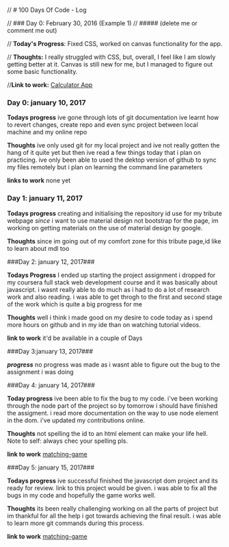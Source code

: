 // # 100 Days Of Code - Log

// ### Day 0: February 30, 2016 (Example 1)
// ##### (delete me or comment me out)

// **Today's Progress**: Fixed CSS, worked on canvas functionality for the app.

// **Thoughts:** I really struggled with CSS, but, overall, I feel like I am slowly getting better at it. Canvas is still new for me, but I managed to figure out some basic functionality.

//**Link to work:** [Calculator App](http://www.example.com)


### Day 0: january 10, 2017

**Todays progress** ive gone through lots of git documentation
                    ive learnt how to revert changes, create repo and even sync project between
                    local machine and my online repo

**Thoughts** ive only used git for my local project and ive not really gotten the hang of it quite yet
             but then ive read a few things today that i plan on practicing. ive only been able to used
             the dektop version of github to sync my files remotely but i plan on learning the command line 
             parameters

**links to work** none yet



### Day 1: january 11, 2017

**Todays progress** creating and initialising the repository id use for my tribute webpage
                    *since* i want to use material design not bootstrap for the page, im working
                    on getting materials on the use of material design by google.

**Thoughts**        since im going out of my comfort zone for this tribute page,id like to learn 
                    about mdl too

###Day 2: january 12, 2017###

**Todays Progress** I ended up starting the project assignment i dropped for my coursera full stack web
                    development course and it was basically about javascript.
                    i wasnt really able to do much as i had to do a lot of research work and also reading.
                    i was able to get throgh to the first and second stage of the work which is quite a big 
                    progress for me

**Thoughts** well i think i made good on my desire to code today as i spend more hours on github and in my ide 
             than on watching tutorial videos.

**link to work** it'd be available in a couple of Days

###Day 3:january 13, 2017###

***progress*** no progress was made as i wasnt able to figure out the bug to the assignment i was doing

###Day 4: january 14, 2017###

**Today progress** ive been able to fix the bug to my code.
                   i've been working through the node part of the project so by tomorrow i should have finished the assigment.
                   i read more documentation on the way to use node element in the dom.
                   i've updated my contributions online.

**Thoughts**        not spelling the id to an html element can make your life hell.
                    Note to self: always chec your spelling pls.

**link to work**  [matching-game](https://www.github.com/ipaye/matching-game)


###Day 5: january 15, 2017###

**Todays progress** ive successful finished the javascript dom project and its ready for review.
                    link to this project would be given.
                    i was able to fix all the bugs in my code and hopefully the game works well.

**Thoughts** its been really challenging working on all the parts of project but im thankful
            for all the help i got towards achieving the final result.
            i was able to learn more git commands during this process.

**link to work**  [matching-game](https://www.github.com/ipaye/matching-game)

